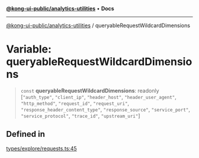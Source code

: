 [**@kong-ui-public/analytics-utilities**](../README.md) • **Docs**

***

[@kong-ui-public/analytics-utilities](../README.md) / queryableRequestWildcardDimensions

# Variable: queryableRequestWildcardDimensions

> `const` **queryableRequestWildcardDimensions**: readonly [`"auth_type"`, `"client_ip"`, `"header_host"`, `"header_user_agent"`, `"http_method"`, `"request_id"`, `"request_uri"`, `"response_header_content_type"`, `"response_source"`, `"service_port"`, `"service_protocol"`, `"trace_id"`, `"upstream_uri"`]

## Defined in

[types/explore/requests.ts:45](https://github.com/Kong/public-ui-components/blob/main/packages/analytics/analytics-utilities/src/types/explore/requests.ts#L45)
